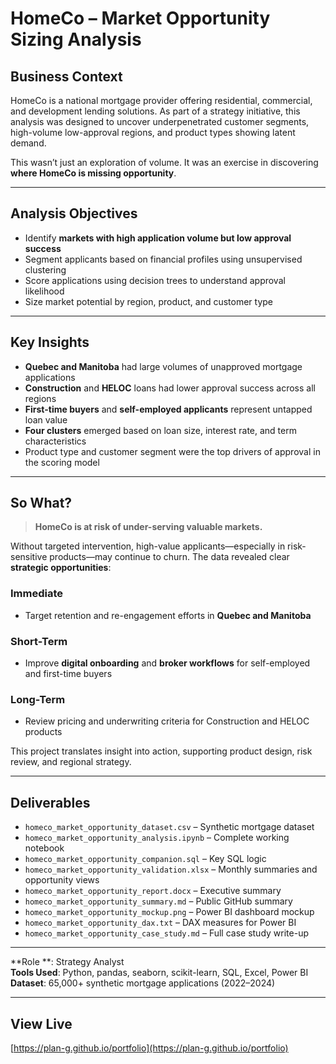 # HomeCo – Market Opportunity Sizing Analysis

## Business Context

HomeCo is a national mortgage provider offering residential, commercial, and development lending solutions. As part of a strategy initiative, this analysis was designed to uncover underpenetrated customer segments, high-volume low-approval regions, and product types showing latent demand.

This wasn’t just an exploration of volume. It was an exercise in discovering **where HomeCo is missing opportunity**.

---

## Analysis Objectives

- Identify **markets with high application volume but low approval success**
- Segment applicants based on financial profiles using unsupervised clustering
- Score applications using decision trees to understand approval likelihood
- Size market potential by region, product, and customer type

---

## Key Insights

- **Quebec and Manitoba** had large volumes of unapproved mortgage applications  
- **Construction** and **HELOC** loans had lower approval success across all regions  
- **First-time buyers** and **self-employed applicants** represent untapped loan value  
- **Four clusters** emerged based on loan size, interest rate, and term characteristics  
- Product type and customer segment were the top drivers of approval in the scoring model

---

## So What?

> **HomeCo is at risk of under-serving valuable markets.**

Without targeted intervention, high-value applicants—especially in risk-sensitive products—may continue to churn. The data revealed clear **strategic opportunities**:

### Immediate
- Target retention and re-engagement efforts in **Quebec and Manitoba**

### Short-Term
- Improve **digital onboarding** and **broker workflows** for self-employed and first-time buyers

### Long-Term
- Review pricing and underwriting criteria for Construction and HELOC products

This project translates insight into action, supporting product design, risk review, and regional strategy.

---

## Deliverables

- `homeco_market_opportunity_dataset.csv` – Synthetic mortgage dataset  
- `homeco_market_opportunity_analysis.ipynb` – Complete working notebook  
- `homeco_market_opportunity_companion.sql` – Key SQL logic  
- `homeco_market_opportunity_validation.xlsx` – Monthly summaries and opportunity views  
- `homeco_market_opportunity_report.docx` – Executive summary  
- `homeco_market_opportunity_summary.md` – Public GitHub summary  
- `homeco_market_opportunity_mockup.png` – Power BI dashboard mockup  
- `homeco_market_opportunity_dax.txt` – DAX measures for Power BI  
- `homeco_market_opportunity_case_study.md` – Full case study write-up

---

**Role **: Strategy Analyst  
**Tools Used**: Python, pandas, seaborn, scikit-learn, SQL, Excel, Power BI  
**Dataset**: 65,000+ synthetic mortgage applications (2022–2024)  

---

## View Live

[https://plan-g.github.io/portfolio](https://plan-g.github.io/portfolio)

